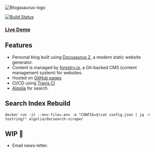 ![Blogasaurus-logo](https://raw.githubusercontent.com/BattleOfPlassey/blogasaurus/master/static/img/blogasaurus_dark.svg)

[![Build Status](https://app.travis-ci.com/BattleOfPlassey/blogasaurus.svg?branch=master)](https://app.travis-ci.com/BattleOfPlassey/blogasaurus)
### [Live Demo](https://blog.palashsh.me)

## Features
- Personal blog built using [Docusaurus 2](https://docusaurus.io/), a modern static website generator. 
- Content is managed by [forestry.io](https://forestry.io/), a Git-backed CMS (content management system) for websites.
- Hosted on [GitHub pages](https://blog.palashsh.me)
- CI/CD using [Travis CI](https://www.travis-ci.com/)
- [Algolia](https://www.algolia.com/) for search.

## Search Index Rebuild
```
docker run -it --env-file=.env -e "CONFIG=$(cat config.json | jq -r tostring)" algolia/docsearch-scraper
```

## WIP 🚧
- Email news-letter.
